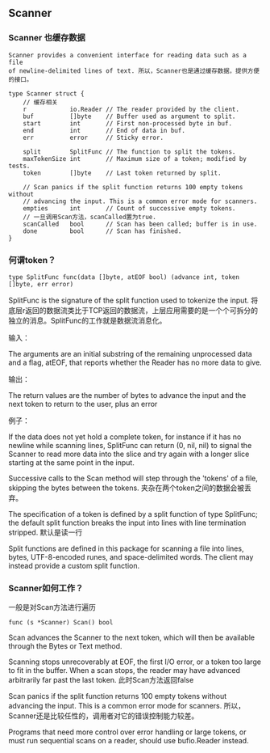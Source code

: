 ## Scanner

### Scanner 也缓存数据

```
Scanner provides a convenient interface for reading data such as a file
of newline-delimited lines of text. 所以，Scanner也是通过缓存数据，提供方便的接口。

type Scanner struct {
	// 缓存相关
	r            io.Reader // The reader provided by the client.
	buf          []byte    // Buffer used as argument to split.
	start        int       // First non-processed byte in buf.
	end          int       // End of data in buf.
	err          error     // Sticky error.
	
	split        SplitFunc // The function to split the tokens.
	maxTokenSize int       // Maximum size of a token; modified by tests.
	token        []byte    // Last token returned by split.
	
	// Scan panics if the split function returns 100 empty tokens without
	// advancing the input. This is a common error mode for scanners.
	empties      int       // Count of successive empty tokens.
	// 一旦调用Scan方法，scanCalled置为true.
	scanCalled   bool      // Scan has been called; buffer is in use.
	done         bool      // Scan has finished.
}
```

### 何谓token？

```
type SplitFunc func(data []byte, atEOF bool) (advance int, token []byte, err error)
```

SplitFunc is the signature of the split function used to tokenize the input. 
将底层r返回的数据流类比于TCP返回的数据流，上层应用需要的是一个个可拆分的独立的消息。SplitFunc的工作就是数据流消息化。

输入：

The arguments are an initial substring of the remaining unprocessed data 
and a flag, atEOF, that reports whether the Reader has no more data to give.

输出：

The return values are the number of bytes to advance the input and the next token to return to the user, plus an error

例子：

If the data does not yet hold a complete token, for instance if it has no 
newline while scanning lines, SplitFunc can return (0, nil, nil) to 
signal the Scanner to read more data into the slice and try again with 
a longer slice starting at the same point in the input.

Successive calls to the Scan method will step through the 'tokens' of a file,
skipping the bytes between the tokens. 夹杂在两个token之间的数据会被丢弃。

The specification of a token is defined by a split function of
type SplitFunc; the default split function breaks the input into lines
with line termination stripped.  默认是读一行

Split functions are defined in this package for scanning a file into lines, bytes, UTF-8-encoded runes, and space-delimited words. The client may instead provide a custom split function.

### Scanner如何工作？

一般是对Scan方法进行遍历

```
func (s *Scanner) Scan() bool
```

Scan advances the Scanner to the next token, which will then be available through the Bytes or Text method. 

Scanning stops unrecoverably at EOF, the first I/O error, or a token too
large to fit in the buffer. When a scan stops, the reader may have
advanced arbitrarily far past the last token. 此时Scan方法返回false

Scan panics if the split function returns 100 empty tokens without advancing the input. This is a common error mode for scanners. 所以，Scanner还是比较任性的，调用者对它的错误控制能力较差。

Programs that need more control over error handling or large tokens, or must run sequential scans on a reader, should use bufio.Reader instead.